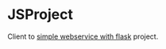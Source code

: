 # JSProject
Client to <a href="https://github.com/ifreire/simple-ws-flask">simple webservice with flask</a> project.

